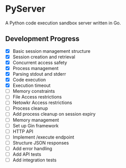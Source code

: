 # PyServer

A Python code execution sandbox server written in Go.

## Development Progress
- [x] Basic session management structure
- [x] Session creation and retrieval
- [x] Concurrent access safety
- [x] Process management
- [x] Parsing stdout and stderr
- [x] Code execution
- [x] Execution timeout
- [ ] Memory constraints
- [ ] File Access restrictions
- [ ] Netowkr Access restrictions
- [ ] Process cleanup
- [ ] Add process cleanup on session expiry
- [ ] Memory management
- [ ] Set up Gin framework
- [ ] HTTP API
- [ ] Implement /execute endpoint
- [ ] Structure JSON responses
- [ ] Add error handling
- [ ] Add API tests
- [ ] Add integration tests